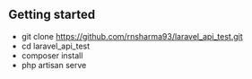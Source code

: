 ## Getting started

- git clone https://github.com/rnsharma93/laravel_api_test.git
- cd laravel_api_test
- composer install
- php artisan serve
